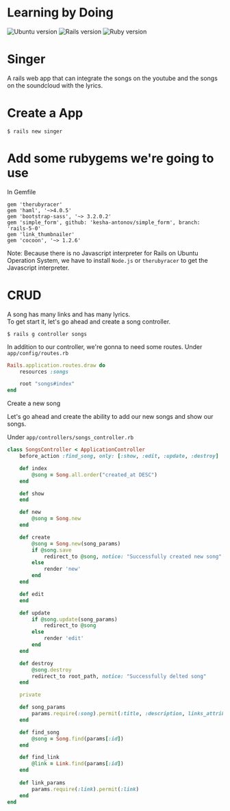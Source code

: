 # Learning by Doing

![Ubuntu version](https://img.shields.io/badge/Ubuntu-16.04%20LTS-orange.svg)
![Rails version](https://img.shields.io/badge/Rails-v5.0.0-blue.svg)
![Ruby version](https://img.shields.io/badge/Ruby-v2.3.1p112-red.svg)


# Singer
A rails web app that can integrate the songs on the youtube and the songs on the soundcloud with the lyrics.


# Create a App
```console
$ rails new singer
```

# Add some rubygems we're going to use
In Gemfile
```console
gem 'therubyracer'
gem 'haml', '~>4.0.5'
gem 'bootstrap-sass', '~> 3.2.0.2'
gem 'simple_form', github: 'kesha-antonov/simple_form', branch: 'rails-5-0'
gem 'link_thumbnailer'
gem 'cocoon', '~> 1.2.6'
```
Note: 
Because there is no Javascript interpreter for Rails on Ubuntu Operation System, we have to install `Node.js` or `therubyracer` to get the Javascript interpreter.


# CRUD
A song has many links and has many lyrics.          
To get start it, let's go ahead and create a song controller.
```console
$ rails g controller songs
```

In addition to our controller, we're gonna to need some routes. Under `app/config/routes.rb`
```ruby
Rails.application.routes.draw do
	resources :songs

	root "songs#index"
end
```

Create a new song

Let's go ahead and create the ability to add our new songs and show our songs.

Under `app/controllers/songs_controller.rb`
```ruby
class SongsController < ApplicationController
	before_action :find_song, only: [:show, :edit, :update, :destroy]

    def index
    	@song = Song.all.order("created_at DESC")
    end

    def show
    end

    def new
    	@song = Song.new
    end

    def create
    	@song = Song.new(song_params)
    	if @song.save
    		redirect_to @song, notice: "Successfully created new song"
    	else
    		render 'new'
    	end
    end

    def edit
    end

    def update
        if @song.update(song_params)
            redirect_to @song
        else
            render 'edit'
        end
    end

    def destroy
        @song.destroy
        redirect_to root_path, notice: "Successfully delted song"
    end     

    private

    def song_params
        params.require(:song).permit(:title, :description, links_attributes: [:id, :link, :embed, :_destroy])
    end    

    def find_song
        @song = Song.find(params[:id])
    end

    def find_link
        @link = Link.find(params[:id])
    end
    
    def link_params
        params.require(:link).permit(:link)
    end    
end
```

